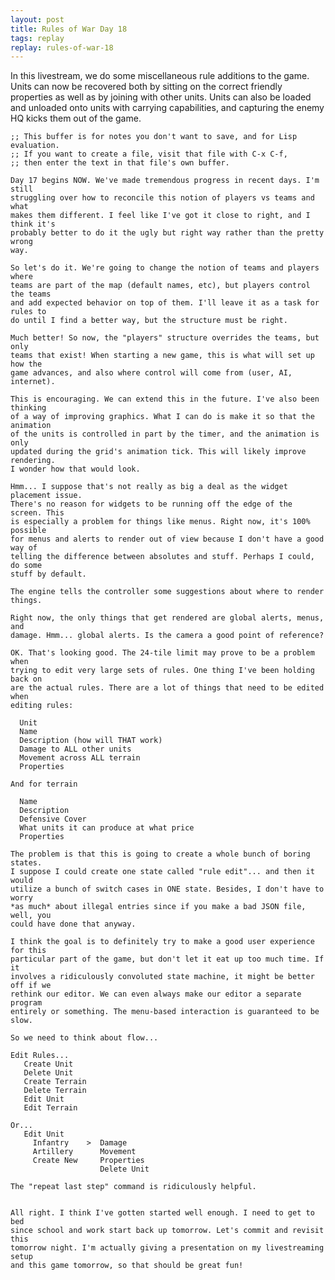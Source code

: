 ```yaml
---
layout: post
title: Rules of War Day 18
tags: replay
replay: rules-of-war-18
---
```

In this livestream, we do some miscellaneous rule additions to the game. Units
can now be recovered both by sitting on the correct friendly properties as well
as by joining with other units. Units can also be loaded and unloaded onto units
with carrying capabilities, and capturing the enemy HQ kicks them out of the
game.

    ;; This buffer is for notes you don't want to save, and for Lisp evaluation.
    ;; If you want to create a file, visit that file with C-x C-f,
    ;; then enter the text in that file's own buffer.

    Day 17 begins NOW. We've made tremendous progress in recent days. I'm still
    struggling over how to reconcile this notion of players vs teams and what
    makes them different. I feel like I've got it close to right, and I think it's
    probably better to do it the ugly but right way rather than the pretty wrong
    way.

    So let's do it. We're going to change the notion of teams and players where
    teams are part of the map (default names, etc), but players control the teams
    and add expected behavior on top of them. I'll leave it as a task for rules to
    do until I find a better way, but the structure must be right.

    Much better! So now, the "players" structure overrides the teams, but only
    teams that exist! When starting a new game, this is what will set up how the
    game advances, and also where control will come from (user, AI, internet).

    This is encouraging. We can extend this in the future. I've also been thinking
    of a way of improving graphics. What I can do is make it so that the animation
    of the units is controlled in part by the timer, and the animation is only
    updated during the grid's animation tick. This will likely improve rendering.
    I wonder how that would look.

    Hmm... I suppose that's not really as big a deal as the widget placement issue.
    There's no reason for widgets to be running off the edge of the screen. This
    is especially a problem for things like menus. Right now, it's 100% possible
    for menus and alerts to render out of view because I don't have a good way of
    telling the difference between absolutes and stuff. Perhaps I could, do some
    stuff by default.

    The engine tells the controller some suggestions about where to render things.

    Right now, the only things that get rendered are global alerts, menus, and
    damage. Hmm... global alerts. Is the camera a good point of reference?

    OK. That's looking good. The 24-tile limit may prove to be a problem when
    trying to edit very large sets of rules. One thing I've been holding back on
    are the actual rules. There are a lot of things that need to be edited when
    editing rules:

      Unit
      Name
      Description (how will THAT work)
      Damage to ALL other units
      Movement across ALL terrain
      Properties

    And for terrain

      Name
      Description
      Defensive Cover
      What units it can produce at what price
      Properties

    The problem is that this is going to create a whole bunch of boring states.
    I suppose I could create one state called "rule edit"... and then it would
    utilize a bunch of switch cases in ONE state. Besides, I don't have to worry
    *as much* about illegal entries since if you make a bad JSON file, well, you
    could have done that anyway.

    I think the goal is to definitely try to make a good user experience for this
    particular part of the game, but don't let it eat up too much time. If it
    involves a ridiculously convoluted state machine, it might be better off if we
    rethink our editor. We can even always make our editor a separate program
    entirely or something. The menu-based interaction is guaranteed to be slow.

    So we need to think about flow...

    Edit Rules...
       Create Unit
       Delete Unit
       Create Terrain
       Delete Terrain
       Edit Unit
       Edit Terrain

    Or...
       Edit Unit
         Infantry    >  Damage
         Artillery      Movement
         Create New     Properties
                        Delete Unit

    The "repeat last step" command is ridiculously helpful.


    All right. I think I've gotten started well enough. I need to get to bed
    since school and work start back up tomorrow. Let's commit and revisit this
    tomorrow night. I'm actually giving a presentation on my livestreaming setup
    and this game tomorrow, so that should be great fun!


